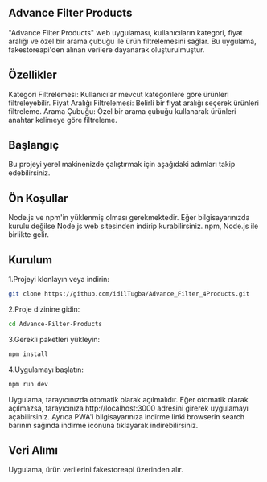 ## Advance Filter Products
"Advance Filter Products" web uygulaması, kullanıcıların kategori, fiyat aralığı ve özel bir arama çubuğu ile ürün filtrelemesini sağlar. Bu uygulama, fakestoreapi'den alınan verilere dayanarak oluşturulmuştur.

## Özellikler
Kategori Filtrelemesi: Kullanıcılar mevcut kategorilere göre ürünleri filtreleyebilir.
Fiyat Aralığı Filtrelemesi: Belirli bir fiyat aralığı seçerek ürünleri filtreleme.
Arama Çubuğu: Özel bir arama çubuğu kullanarak ürünleri anahtar kelimeye göre filtreleme.

## Başlangıç
Bu projeyi yerel makinenizde çalıştırmak için aşağıdaki adımları takip edebilirsiniz.

## Ön Koşullar
Node.js ve npm'in yüklenmiş olması gerekmektedir. Eğer bilgisayarınızda kurulu değilse Node.js web sitesinden indirip kurabilirsiniz. npm, Node.js ile birlikte gelir.

## Kurulum
1.Projeyi klonlayın veya indirin:
```bash
git clone https://github.com/idilTugba/Advance_Filter_4Products.git
```
2.Proje dizinine gidin:
```bash
cd Advance-Filter-Products
```
3.Gerekli paketleri yükleyin:
```bash
npm install
```
4.Uygulamayı başlatın:
```bash
npm run dev
```
Uygulama, tarayıcınızda otomatik olarak açılmalıdır. Eğer otomatik olarak açılmazsa, tarayıcınıza http://localhost:3000 adresini girerek uygulamayı açabilirsiniz. Ayrıca PWA'i bilgisayarınıza indirme linki browserin search barının sağında indirme iconuna tıklayarak indirebilirsiniz.


## Veri Alımı
Uygulama, ürün verilerini fakestoreapi üzerinden alır. 
